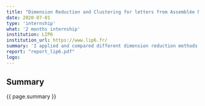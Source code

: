 ```yaml
---
title: "Dimension Reduction and Clustering for letters from Assemblée Nationale"
date: 2020-07-01
type: 'internship'
what: '2 months internship'
institution: LIP6
institution_url: https://www.lip6.fr/
summary: 'I applied and compared different dimension reduction methods to short letters from deputees to ministers. I also applied various clustering methods to link deputees.'
report: "report_lip6.pdf"
logo:
---
```

## Summary
{{ page.summary }}
